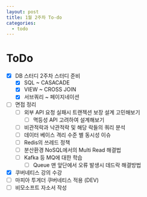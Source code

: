 ```yaml
---
layout: post
title: 1월 2주차 To-do
categories:
  - todo
---
```

# ToDo
- [x] DB 스터디 2주차 스터디 준비
	- [x] SQL ~ CASACADE
	- [x] VIEW ~ CROSS JOIN 
	- [x] 서브쿼리 ~ 페이지네이션
- [ ] 면접 정리
	- [ ] 외부 API 요청 실패시 트랜젝션 보장 설계 고민해보기
		- [ ] 멱등성 API 고려하여 설계해보기
	- [ ] 비관적락과 낙관적락 및 해당 락들의 쿼리 분석
	- [ ] 데이터 베이스 격리 수준 별 동시성 이슈
	- [ ] Redis의 쓰레드 정책
	- [ ] 분산환경 NoSQL에서의 Multi Read 해결법
	- [ ] Kafka 등 MQ에 대한 학습
		- [ ] Queue 맨 앞단에서 오류 발생시 데드락 해결방법
- [x] 쿠버네티스 강의 수강
- [ ] 마피아 투게더 쿠버네티스 적용 (DEV)
- [ ] 비모소프트 자소서 작성